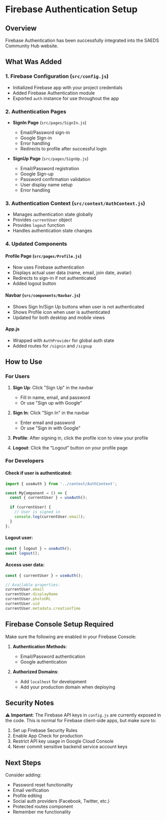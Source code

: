 # Firebase Authentication Setup

## Overview
Firebase Authentication has been successfully integrated into the SAEDS Community Hub website.

## What Was Added

### 1. Firebase Configuration (`src/config.js`)
- Initialized Firebase app with your project credentials
- Added Firebase Authentication module
- Exported `auth` instance for use throughout the app

### 2. Authentication Pages
- **SignIn Page** (`src/pages/SignIn.js`)
  - Email/Password sign-in
  - Google Sign-in
  - Error handling
  - Redirects to profile after successful login

- **SignUp Page** (`src/pages/SignUp.js`)
  - Email/Password registration
  - Google Sign-up
  - Password confirmation validation
  - User display name setup
  - Error handling

### 3. Authentication Context (`src/context/AuthContext.js`)
- Manages authentication state globally
- Provides `currentUser` object
- Provides `logout` function
- Handles authentication state changes

### 4. Updated Components

#### Profile Page (`src/pages/Profile.js`)
- Now uses Firebase authentication
- Displays actual user data (name, email, join date, avatar)
- Redirects to sign-in if not authenticated
- Added logout button

#### Navbar (`src/components/Navbar.js`)
- Shows Sign In/Sign Up buttons when user is not authenticated
- Shows Profile icon when user is authenticated
- Updated for both desktop and mobile views

#### App.js
- Wrapped with `AuthProvider` for global auth state
- Added routes for `/signin` and `/signup`

## How to Use

### For Users
1. **Sign Up**: Click "Sign Up" in the navbar
   - Fill in name, email, and password
   - Or use "Sign up with Google"

2. **Sign In**: Click "Sign In" in the navbar
   - Enter email and password
   - Or use "Sign in with Google"

3. **Profile**: After signing in, click the profile icon to view your profile

4. **Logout**: Click the "Logout" button on your profile page

### For Developers

#### Check if user is authenticated:
```javascript
import { useAuth } from '../context/AuthContext';

const MyComponent = () => {
  const { currentUser } = useAuth();
  
  if (currentUser) {
    // User is signed in
    console.log(currentUser.email);
  }
};
```

#### Logout user:
```javascript
const { logout } = useAuth();
await logout();
```

#### Access user data:
```javascript
const { currentUser } = useAuth();

// Available properties:
currentUser.email
currentUser.displayName
currentUser.photoURL
currentUser.uid
currentUser.metadata.creationTime
```

## Firebase Console Setup Required

Make sure the following are enabled in your Firebase Console:

1. **Authentication Methods**:
   - Email/Password authentication
   - Google authentication

2. **Authorized Domains**:
   - Add `localhost` for development
   - Add your production domain when deploying

## Security Notes

⚠️ **Important**: The Firebase API keys in `config.js` are currently exposed in the code. This is normal for Firebase client-side apps, but make sure to:

1. Set up Firebase Security Rules
2. Enable App Check for production
3. Restrict API key usage in Google Cloud Console
4. Never commit sensitive backend service account keys

## Next Steps

Consider adding:
- Password reset functionality
- Email verification
- Profile editing
- Social auth providers (Facebook, Twitter, etc.)
- Protected routes component
- Remember me functionality
